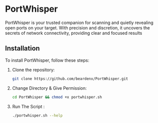 # PortWhisper
PortWhisper is your trusted companion for scanning and quietly revealing open ports on your target. With precision and discretion, it uncovers the secrets of network connectivity, providing clear and focused results

## Installation

To install PortWhisper, follow these steps:
1. Clone the repository:

   ```bash
   git clone https://github.com/beardenx/PortWhisper.git

2. Change Directory & Give Permission:

   ```bash
   cd PortWhisper && chmod +x portwhisper.sh   

3. Run The Script :

   ```bash
   ./portwhisper.sh --help 


